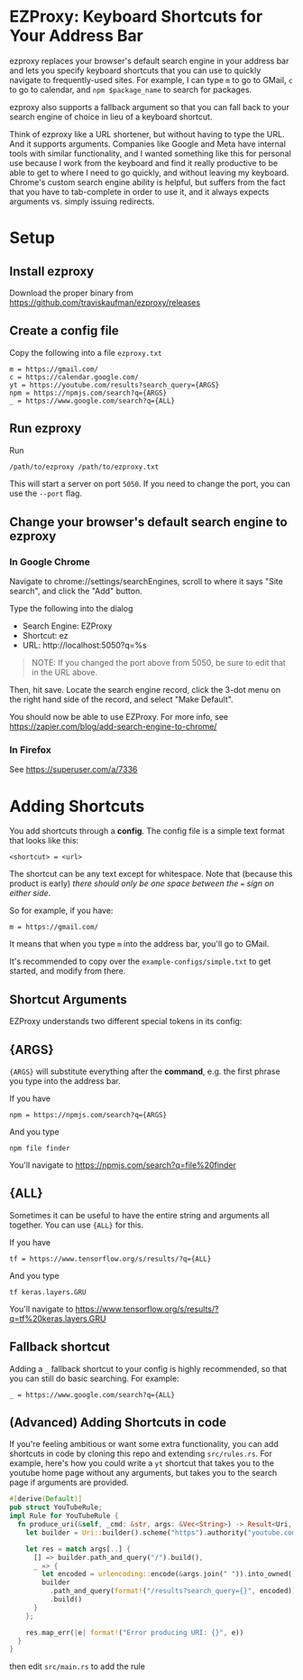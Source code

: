 # EZProxy: Keyboard Shortcuts for Your Address Bar

ezproxy replaces your browser's default search engine in your address bar and lets you specify
keyboard shortcuts that you can use to quickly navigate to frequently-used sites. For example,
I can type `m` to go to GMail, `c` to go to calendar, and `npm $package_name` to search for packages.

ezproxy also supports a fallback argument so that you can fall back to your search engine of choice in lieu
of a keyboard shortcut.

Think of ezproxy like a URL shortener, but without having to type the URL. And it supports arguments. Companies
like Google and Meta have internal tools with similar functionality, and I wanted something like this for personal
use because I work from the keyboard and find it really productive to be able to get to where I need to go quickly,
and without leaving my keyboard. Chrome's custom search engine ability is helpful, but suffers from the fact that you have to tab-complete in order to use it, and it always expects arguments vs. simply issuing redirects.

# Setup

## Install ezproxy

Download the proper binary from https://github.com/traviskaufman/ezproxy/releases

## Create a config file

Copy the following into a file `ezproxy.txt`

```
m = https://gmail.com/
c = https://calendar.google.com/
yt = https://youtube.com/results?search_query={ARGS}
npm = https://npmjs.com/search?q={ARGS}
_ = https://www.google.com/search?q={ALL}
```

## Run ezproxy

Run

```sh
/path/to/ezproxy /path/to/ezproxy.txt
```

This will start a server on port `5050`. If you need to change the port, you can use the `--port` flag.

## Change your browser's default search engine to ezproxy

### In Google Chrome

Navigate to chrome://settings/searchEngines, scroll to where it says "Site search", and click the "Add" button.

Type the following into the dialog

- Search Engine: EZProxy
- Shortcut: ez
- URL: http://localhost:5050?q=%s

> NOTE: If you changed the port above from 5050, be sure to edit that in the URL above.

Then, hit save. Locate the search engine record, click the 3-dot menu on the right hand side of the record,
and select "Make Default".

You should now be able to use EZProxy. For more info, see https://zapier.com/blog/add-search-engine-to-chrome/

### In Firefox

See https://superuser.com/a/7336

# Adding Shortcuts

You add shortcuts through a **config**. The config file is a simple text format that looks like this:

```
<shortcut> = <url>
```

The shortcut can be any text except for whitespace. Note that (because this product is early) _there should only be one space between the `=` sign on either side_.

So for example, if you have:

```
m = https://gmail.com/
```

It means that when you type `m` into the address bar, you'll go to GMail.

It's recommended to copy over the `example-configs/simple.txt` to get started, and modify from there.

## Shortcut Arguments

EZProxy understands two different special tokens in its config:

## {ARGS}

`{ARGS}` will substitute everything after the **command**, e.g. the first phrase you type into the address bar.

If you have

```
npm = https://npmjs.com/search?q={ARGS}
```

And you type

```
npm file finder
```

You'll navigate to https://npmjs.com/search?q=file%20finder

## {ALL}

Sometimes it can be useful to have the entire string and arguments all together. You can use `{ALL}` for this.

If you have

```
tf = https://www.tensorflow.org/s/results/?q={ALL}
```

And you type

```
tf keras.layers.GRU
```

You'll navigate to https://www.tensorflow.org/s/results/?q=tf%20keras.layers.GRU

## Fallback shortcut

Adding a `_` fallback shortcut to your config is highly recommended, so that you can still do basic searching. For example:

```
_ = https://www.google.com/search?q={ALL}
```

## (Advanced) Adding Shortcuts in code

If you're feeling ambitious or want some extra functionality, you can add shortcuts in code by cloning this repo and
extending `src/rules.rs`. For example, here's how you could write a `yt` shortcut that takes you to the youtube home
page without any arguments, but takes you to the search page if arguments are provided.

```rs
#[derive(Default)]
pub struct YouTubeRule;
impl Rule for YouTubeRule {
  fn produce_uri(&self, _cmd: &str, args: &Vec<String>) -> Result<Uri, String> {
    let builder = Uri::builder().scheme("https").authority("youtube.com");

    let res = match args[..] {
      [] => builder.path_and_query("/").build(),
      _ => {
        let encoded = urlencoding::encode(&args.join(" ")).into_owned();
        builder
          .path_and_query(format!("/results?search_query={}", encoded))
          .build()
      }
    };

    res.map_err(|e| format!("Error producing URI: {}", e))
  }
}
```

then edit `src/main.rs` to add the rule
